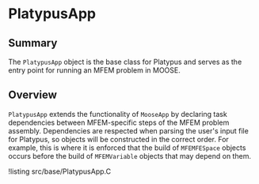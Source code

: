 # PlatypusApp

## Summary

The `PlatypusApp` object is the base class for Platypus and serves as the entry point for running an MFEM problem in MOOSE.

## Overview

`PlatypusApp` extends the functionality of `MooseApp` by declaring task dependencies between
MFEM-specific steps of the MFEM problem assembly. Dependencies are respected when parsing the user's
input file for Platypus, so objects will be constructed in the correct order. For example, this is where
it is enforced that the build of `MFEMFESpace` objects occurs before the build of `MFEMVariable`
objects that may depend on them.

!listing src/base/PlatypusApp.C
